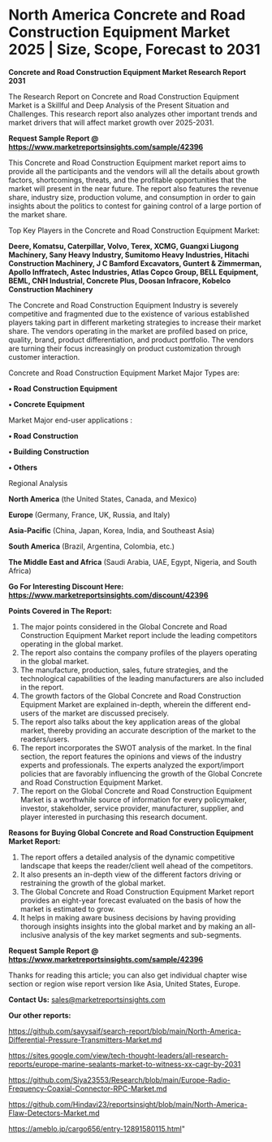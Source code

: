# North America Concrete and Road Construction Equipment Market 2025 | Size, Scope, Forecast to 2031

<strong>Concrete and Road Construction Equipment Market Research Report 2031</strong>

The Research Report on Concrete and Road Construction Equipment Market is a Skillful and Deep Analysis of the Present Situation and Challenges. This research report also analyzes other important trends and market drivers that will affect market growth over 2025-2031.

<strong>Request Sample Report @ <a href=https://www.marketreportsinsights.com/sample/42396>https://www.marketreportsinsights.com/sample/42396</a></strong>

This Concrete and Road Construction Equipment market report aims to provide all the participants and the vendors will all the details about growth factors, shortcomings, threats, and the profitable opportunities that the market will present in the near future. The report also features the revenue share, industry size, production volume, and consumption in order to gain insights about the politics to contest for gaining control of a large portion of the market share.

Top Key Players in the Concrete and Road Construction Equipment Market:

<strong>Deere, Komatsu, Caterpillar, Volvo, Terex, XCMG, Guangxi Liugong Machinery, Sany Heavy Industry, Sumitomo Heavy Industries, Hitachi Construction Machinery, J C Bamford Excavators, Guntert & Zimmerman, Apollo Inffratech, Astec Industries, Atlas Copco Group, BELL Equipment, BEML, CNH Industrial, Concrete Plus, Doosan Infracore, Kobelco Construction Machinery</strong>

The Concrete and Road Construction Equipment Industry is severely competitive and fragmented due to the existence of various established players taking part in different marketing strategies to increase their market share. The vendors operating in the market are profiled based on price, quality, brand, product differentiation, and product portfolio. The vendors are turning their focus increasingly on product customization through customer interaction.

Concrete and Road Construction Equipment Market Major Types are:

<strong>•  Road Construction Equipment

•  Concrete Equipment</strong>

Market Major end-user applications :

<strong>•  Road Construction

•  Building Construction

•  Others</strong>

Regional Analysis

</u><strong><b>North America</b></strong> (the United States, Canada, and Mexico)

<strong><b>Europe </b></strong>(Germany, France, UK, Russia, and Italy)

<strong><b>Asia-Pacific</b></strong> (China, Japan, Korea, India, and Southeast Asia)

<strong><b>South America</b></strong> (Brazil, Argentina, Colombia, etc.)

<strong><b>The Middle East and Africa</b></strong> (Saudi Arabia, UAE, Egypt, Nigeria, and South Africa)

<strong>Go For Interesting Discount Here: <a href=https://www.marketreportsinsights.com/discount/42396>https://www.marketreportsinsights.com/discount/42396</a></strong>

<strong>Points Covered in The Report:</strong>
<ol>
  <li>The major points considered in the Global Concrete and Road Construction Equipment Market report include the leading competitors operating in the global market.</li>
  <li>The report also contains the company profiles of the players operating in the global market.</li>
  <li>The manufacture, production, sales, future strategies, and the technological capabilities of the leading manufacturers are also included in the report.</li>
  <li>The growth factors of the Global Concrete and Road Construction Equipment Market are explained in-depth, wherein the different end-users of the market are discussed precisely.</li>
  <li>The report also talks about the key application areas of the global market, thereby providing an accurate description of the market to the readers/users.</li>
  <li>The report incorporates the SWOT analysis of the market. In the final section, the report features the opinions and views of the industry experts and professionals. The experts analyzed the export/import policies that are favorably influencing the growth of the Global Concrete and Road Construction Equipment Market.</li>
  <li>The report on the Global Concrete and Road Construction Equipment Market is a worthwhile source of information for every policymaker, investor, stakeholder, service provider, manufacturer, supplier, and player interested in purchasing this research document.</li>
</ol>
<strong>Reasons for Buying Global Concrete and Road Construction Equipment Market Report:</strong>

<ol>
  <li>The report offers a detailed analysis of the dynamic competitive landscape that keeps the reader/client well ahead of the competitors.</li>
  <li>It also presents an in-depth view of the different factors driving or restraining the growth of the global market.</li>
  <li>The Global Concrete and Road Construction Equipment Market report provides an eight-year forecast evaluated on the basis of how the market is estimated to grow.</li>
  <li>It helps in making aware business decisions by having providing thorough insights insights into the global market and by making an all-inclusive analysis of the key market segments and sub-segments.</li>
</ol>
<strong>Request Sample Report @ <a href=https://www.marketreportsinsights.com/sample/42396>https://www.marketreportsinsights.com/sample/42396</a></strong>


Thanks for reading this article; you can also get individual chapter wise section or region wise report version like Asia, United States, Europe.

<strong>Contact Us:</strong>
sales@marketreportsinsights.com

<strong>Our other reports:</strong>

<a href=https://github.com/sayysaif/search-report/blob/main/North-America-Differential-Pressure-Transmitters-Market.md>https://github.com/sayysaif/search-report/blob/main/North-America-Differential-Pressure-Transmitters-Market.md</a>

<a href=https://sites.google.com/view/tech-thought-leaders/all-research-reports/europe-marine-sealants-market-to-witness-xx-cagr-by-2031>https://sites.google.com/view/tech-thought-leaders/all-research-reports/europe-marine-sealants-market-to-witness-xx-cagr-by-2031</a>

<a href=https://github.com/Siya23553/Research/blob/main/Europe-Radio-Frequency-Coaxial-Connector-RPC-Market.md>https://github.com/Siya23553/Research/blob/main/Europe-Radio-Frequency-Coaxial-Connector-RPC-Market.md</a>

<a href=https://github.com/Hindavi23/reportsinsight/blob/main/North-America-Flaw-Detectors-Market.md>https://github.com/Hindavi23/reportsinsight/blob/main/North-America-Flaw-Detectors-Market.md</a>

<a href=https://ameblo.jp/cargo656/entry-12891580115.html>https://ameblo.jp/cargo656/entry-12891580115.html</a>"
